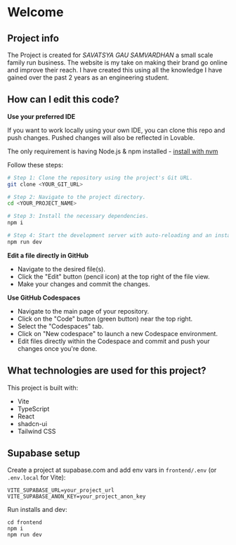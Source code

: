 # Welcome 

## Project info
The Project is created for *SAVATSYA GAU SAMVARDHAN* a small scale family run business. The website is my take on making their brand go online and improve their reach. I have created this using all the knowledge I have gained over the past 2 years as an engineering student.

## How can I edit this code?

**Use your preferred IDE**

If you want to work locally using your own IDE, you can clone this repo and push changes. Pushed changes will also be reflected in Lovable.

The only requirement is having Node.js & npm installed - [install with nvm](https://github.com/nvm-sh/nvm#installing-and-updating)

Follow these steps:

```sh
# Step 1: Clone the repository using the project's Git URL.
git clone <YOUR_GIT_URL>

# Step 2: Navigate to the project directory.
cd <YOUR_PROJECT_NAME>

# Step 3: Install the necessary dependencies.
npm i

# Step 4: Start the development server with auto-reloading and an instant preview.
npm run dev
```

**Edit a file directly in GitHub**

- Navigate to the desired file(s).
- Click the "Edit" button (pencil icon) at the top right of the file view.
- Make your changes and commit the changes.

**Use GitHub Codespaces**

- Navigate to the main page of your repository.
- Click on the "Code" button (green button) near the top right.
- Select the "Codespaces" tab.
- Click on "New codespace" to launch a new Codespace environment.
- Edit files directly within the Codespace and commit and push your changes once you're done.

## What technologies are used for this project?

This project is built with:

- Vite
- TypeScript
- React
- shadcn-ui
- Tailwind CSS

## Supabase setup

Create a project at supabase.com and add env vars in `frontend/.env` (or `.env.local` for Vite):

```
VITE_SUPABASE_URL=your_project_url
VITE_SUPABASE_ANON_KEY=your_project_anon_key
```

Run installs and dev:

```
cd frontend
npm i
npm run dev
```